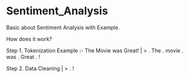 # Sentiment_Analysis
Basic about Sentiment Analysis with Example.


How does it work?

Step 1. Tokenization
Example :- The Movie was Great!
      |
      >
     . The 
     . movie
     . was
     . Great
     . !
     
     
Step 2. Data Cleaning | > . ! 
